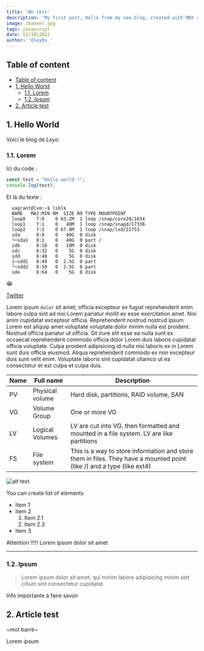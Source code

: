 ```yaml
---
title: 'WU test'
description: 'My first post, Hello from my new blog, created with MDX and Next js !!'
image: /banner.jpg
tags: javascript
date: 12/10/2022
author: '@ley0x_'
---
```


## Table of content

- [Table of content](#table-of-content)
- [1. Hello World](#1-hello-world)
  - [1.1. Lorem](#11-lorem)
  - [1.2. Ipsum](#12-ipsum)
- [2. Article test](#2-article-test)

## 1. Hello World

Voici le blog de _Leyo_.

### 1.1. Lorem

Ici du code :

```js
const test = "Hello world !";
console.log(test);
```

Et là du texte :

```
  vagrant@lvm:~$ lsblk
  NAME   MAJ:MIN RM  SIZE RO TYPE MOUNTPOINT
  loop0    7:0    0 63.2M  1 loop /snap/core20/1634
  loop1    7:1    0   48M  1 loop /snap/snapd/17336
  loop2    7:2    0 67.8M  1 loop /snap/lxd/22753
  sda      8:0    0   40G  0 disk
  └─sda1   8:1    0   40G  0 part /
  sdb      8:16   0   10M  0 disk
  sdc      8:32   0    5G  0 disk
  sdd      8:48   0    5G  0 disk
  ├─sdd1   8:49   0  2.5G  0 part
  └─sdd2   8:50   0  2.5G  0 part
  sde      8:64   0    5G  0 disk
```

😂

[Twitter][def]

Lorem ipsum `dolor` sit amet, officia excepteur ex fugiat reprehenderit enim labore culpa sint ad nisi Lorem pariatur mollit ex esse exercitation amet. Nisi anim cupidatat excepteur officia. Reprehenderit nostrud nostrud ipsum Lorem est aliquip amet voluptate voluptate dolor minim nulla est proident. Nostrud officia pariatur ut officia. Sit irure elit esse ea nulla sunt ex occaecat reprehenderit commodo officia dolor Lorem duis laboris cupidatat officia voluptate. Culpa proident adipisicing id nulla nisi laboris ex in Lorem sunt duis officia eiusmod. Aliqua reprehenderit commodo ex non excepteur duis sunt velit enim. Voluptate laboris sint cupidatat ullamco ut ea consectetur et est culpa et culpa duis.

| Name | Full name       | Description                                                                                                           |
| ---- | --------------- | --------------------------------------------------------------------------------------------------------------------- |
| PV   | Physical volume | Hard disk, partitions, RAID volume, SAN                                                                               |
| VG   | Volume Group    | One or more VG                                                                                                        |
| LV   | Logical Volumes | LV are cut into VG, then formatted and mounted in a file system. LV are like partitions                               |
| FS   | File system     | This is a way to store information and store them in files. They have a mounted point (like /) and a type (like ext4) |

![alt text](/pdp.jpg)

<Tip>You can create list of elements</Tip>

- Item 1
- Item 2
  1. Item 2.1
  2. Item 2.3
- Item 3

<Warning>Attention !!!!! Lorem ipsum dolor sit amet</Warning>

---

### 1.2. Ipsum

> Lorem ipsum dolor sit amet, qui minim labore adipisicing minim sint cillum sint consectetur cupidatat.

<Info>Info importante à faire savoir</Info>

[def]: https://www.twitter.com

## 2. Article test

~mot barré~

Lorem ipsum